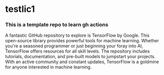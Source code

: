 # testlic1

### This is a template repo to learn gh actions 



A fantastic GitHub repository to explore is TensorFlow by Google.  This open-source library provides powerful tools for machine learning.  Whether you're a seasoned programmer or just beginning your foray into AI, TensorFlow offers resources for all skill levels.  The repository includes tutorials, documentation, and pre-built models to jumpstart your projects.  With an active community and constant updates, TensorFlow is a goldmine for anyone interested in machine learning.
